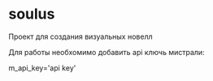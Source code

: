 # soulus

Проект для создания визуальных новелл 

Для работы необхомимо добавить api ключь мистрали:

m_api_key='api key' 